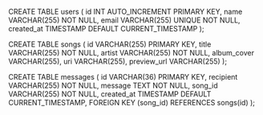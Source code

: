 CREATE TABLE users (
  id INT AUTO_INCREMENT PRIMARY KEY,
  name VARCHAR(255) NOT NULL,
  email VARCHAR(255) UNIQUE NOT NULL,
  created_at TIMESTAMP DEFAULT CURRENT_TIMESTAMP
);

CREATE TABLE songs (
  id VARCHAR(255) PRIMARY KEY,
  title VARCHAR(255) NOT NULL,
  artist VARCHAR(255) NOT NULL,
  album_cover VARCHAR(255),
  uri VARCHAR(255),
  preview_url VARCHAR(255)
);

CREATE TABLE messages (
  id VARCHAR(36) PRIMARY KEY,
  recipient VARCHAR(255) NOT NULL,
  message TEXT NOT NULL,
  song_id VARCHAR(255) NOT NULL,
  created_at TIMESTAMP DEFAULT CURRENT_TIMESTAMP,
  FOREIGN KEY (song_id) REFERENCES songs(id)
);
